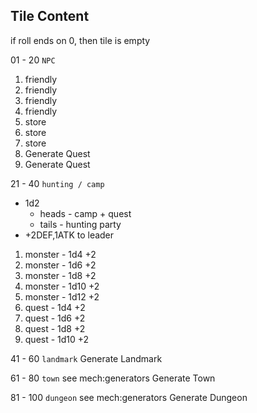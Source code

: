 

## Tile Content

if roll ends on 0, then tile is empty

01 - 20 `NPC`
  1. friendly
  2. friendly
  3. friendly
  4. friendly
  5. store
  6. store
  7. store
  8. Generate Quest
  9. Generate Quest

21 - 40 `hunting / camp` 
  * 1d2
    * heads - camp + quest
    * tails - hunting party
  * +2DEF,1ATK to leader

  1. monster - 1d4  +2
  2. monster - 1d6  +2
  3. monster - 1d8  +2
  4. monster - 1d10 +2
  5. monster - 1d12 +2
  6. quest - 1d4    +2
  7. quest - 1d6    +2
  8. quest - 1d8    +2
  9. quest - 1d10   +2
  
41 - 60 `landmark`
  Generate Landmark
  
61 - 80 `town` see mech:generators
  Generate Town
  
81 - 100 `dungeon` see mech:generators
  Generate Dungeon
